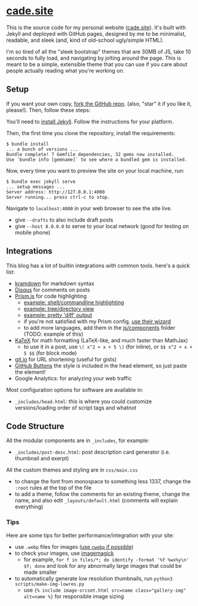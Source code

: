 # [cade.site](https://cade.site)

This is the source code for my personal website ([cade.site](https://cade.site)). It's built with Jekyll and deployed with GitHub pages, designed by me to be minimalist, readable, and sleek (and, kind of old-school ugly/simple HTML). 

I'm so tired of all the "sleek bootstrap" themes that are 30MB of JS, take 10 seconds to fully load, and navigating by jolting around the page. This is meant to be a simple, extensible theme that you can use if you care about people actually reading what you're working on.

## Setup

If you want your own copy, [fork the GitHub repo](https://github.com/cadebrown/cade.site/fork). (also, "star" it if you like it, please!). Then, follow these steps:

You'll need to [install Jekyll](https://jekyllrb.com/docs/installation/). Follow the instructions for your platform.

Then, the first time you clone the repository, install the requirements:

```shell
$ bundle install
... a bunch of versions ...
Bundle complete! 7 Gemfile dependencies, 32 gems now installed.
Use `bundle info [gemname]` to see where a bundled gem is installed.
```

Now, every time you want to preview the site on your local machine, run:
  
```shell
$ bundle exec jekyll serve
... setup messages ...
Server address: http://127.0.0.1:4000
Server running... press ctrl-c to stop.
```

Navigate to `localhost:4000` in your web browser to see the site live.

  * give `--drafts` to also include draft posts
  * give `--host 0.0.0.0` to serve to your local network (good for testing on mobile phone)

## Integrations

This blog has a lot of builtin integrations with common tools. here's a quick list:

  * [kramdown](https://kramdown.gettalong.org/syntax.html) for markdown syntax
  * [Disqus](https://disqus.com/) for comments on posts
  * [Prism.js](https://prismjs.com/) for code highlighting
    * [example: shell/commandline highlighting](https://github.com/cadebrown/cadebrown.github.io/blob/main/_posts/2021-09-28-diy-regex-engine.md)
    * [example: tree/directory view](https://prismjs.com/plugins/treeview/)
    * [example: pretty 'diff' output](https://prismjs.com/plugins/diff-highlight/)
    * if you're not satisfied with my Prism config, [use their wizard](https://prismjs.com/download.html)
    * to add more languages, add them in the [js/components](./js/components) folder (TODO: example of this)
  * [KaTeX](https://www.katex.org/) for math formatting (LaTeX-like, and much faster than MathJax)
    * to use it in a post, use `\( x^2 + x + 5 \)` (for inline), or `$$ x^2 + x + 5 $$` (for block mode)
  * [git.io](https://git.io/) for URL shortening (useful for gists)
  * [GitHub Buttons](https://buttons.github.io/) the style is included in the head element, so just paste the element!
  * Google Analytics: for analyzing your web traffic

Most configuration options for software are available in:

  * `_includes/head.html`: this is where you could customize versions/loading order of script tags and whatnot


## Code Structure

All the modular components are in `_includes`, for example:

  * `_includes/post-desc.html`: post description card generator (i.e. thumbnail and exerpt)

All the custom themes and styling are in `css/main.css`

  * to change the font from monospace to something less 1337, change the `:root` rules at the top of the file
  * to add a theme, follow the comments for an existing theme, change the name, and also edit `_layouts/default.html` (comments will explain everything)

### Tips

Here are some tips for better performance/integration with your site:

  * use `.webp` files for images ([use `cwebp` if possible](https://developers.google.com/speed/webp/docs/cwebp))
  * to check your images, use [imagemagick](https://imagemagick.org/script/identify.php)
    * for example, `for f in files/*; do identify -format '%f %wx%y\n' $f; done` and  look for any abnormally large images that could be made smaller
  * to automatically generate low resolution thumbnails, run `python3 scripts/make-img-lowres.py`
    * use `{% include image-srcset.html src=name class="gallery-img" alt=name %}` for responsible image sizing
